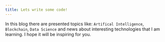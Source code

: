 ```yaml
---
title: Lets write some code!
---
```


In this blog there are presented topics like: `Artifical Intelligence`, `Blockchain`, `Data Science` and 
news about interesting technologies that I am learning. I hope it will be inspiring for you.